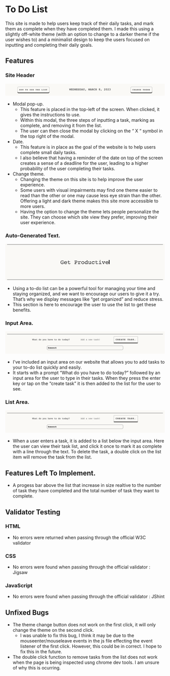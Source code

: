 # To Do List 
This site is made to help users keep track of their daily tasks, and mark them as complete when they have completed them. I made this using a slightly off-white theme (with an option to change to a darker theme if the user wishes to) and a minimalist design to keep the users focused on inputting and completing their daily goals. 

## Features

### Site Header 
![Site-Header](assets/images/tdl-header.png)
- Modal pop-up.
    - This feature is placed in the top-left of the screen. When clicked, it gives the instructions to use.
    - Within this modal, the three steps of inputting a task, marking as complete, and removing it from the list.
    - The user can then close the modal by clicking on the “ X “ symbol in the top right of the modal.
- Date.
    - This feature is in place as the goal of the website is to help users complete small daily tasks.
    - I also believe that having a reminder of the date on top of the screen creates a sense of a deadline for the user, leading to a higher probability of the user completing their tasks.
- Change theme.
    - Changing the theme on this site is to help improve the user experience.
    - Some users with visual impairments may find one theme easier to read than the other or one may cause less eye strain than the other. Offering a light and dark theme makes this site more accessible to more users.
    - Having the option to change the theme lets people personalize the site. They can choose which site view they prefer, improving their user experience.
### Auto-Generated Text.
![auto-generated-text-screenshot](assets/images/tdl-text-generator.png)
- Using a to-do list can be a powerful tool for managing your time and staying organized, and we want to encourage our users to give it a try. That’s why we display messages like “get organized” and reduce stress.
- This section is here to encourage the user to use the list to get these benefits.
### Input Area.
![user-input-area](assets/images/tdl-list-area.png)
- I’ve included an input area on our website that allows you to add tasks to your to-do list quickly and easily.
- It starts with a prompt “What do you have to do today?” followed by an input area for the user to type in their tasks. When they press the enter key or tap on the “create task” it is then added to the list for the user to see.
### List Area.
![user-input-area](assets/images/tdl-list-area.png)
- When a user enters a task, it is added to a list below the input area. Here the user can view their task list, and click it once to mark it as complete with a line through the text. To delete the task, a double click on the list item will remove the task from the list.
## Features Left To Implement.
- A progess bar above the list that increase in size realtive to the number of task they have completed and the total number of task they want to complete. 
## Validator Testing
### HTML
- No errors were returned when passing through the official W3C validator
### CSS
- No errors were found when passing through the official validator : Jigsaw
### JavaScript
- No errors were found when passing through the official validator : JShint 
## Unfixed Bugs
- The theme change button does not work on the first click, it will only change the theme on the second click. 
    - I was unable to fix this bug, I think it may be due to the mouseenter/mouseleave events in the js file effecting the event listener of the first click. However, this could be in correct. I hope to fix this in the future. 
- The double click function to remove tasks from the list does not work when the page is being inspected usng chrome dev tools. I am unsure of why this is ocurring. 